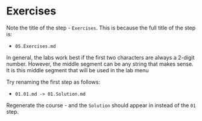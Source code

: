 # Exercises 

Note the title of the step - `Exercises`. This is because the full title of the step is:

- `05.Exercises.md`

In general, the labs work best if the first two characters are always a 2-digit number. However, the middle segment can be any string that makes sense. It is this middle segment that will be used in the lab menu

Try renaming the first step as follows:

- `01.01.md -> 01.Solution.md`

Regenerate the course - and the `Solution` should appear in instead of the `01` step.
